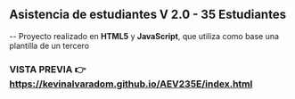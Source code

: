 ﻿## Asistencia de estudiantes V 2.0 - 35 Estudiantes
--
Proyecto realizado en **HTML5** y **JavaScript**, que utiliza como base una plantilla de un tercero

### VISTA PREVIA 👉 https://kevinalvaradom.github.io/AEV235E/index.html
